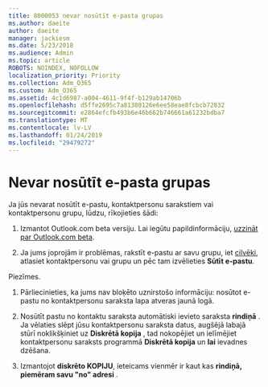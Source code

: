 ```yaml
---
title: 8000053 nevar nosūtīt e-pasta grupas
ms.author: daeite
author: daeite
manager: jackiesm
ms.date: 5/23/2018
ms.audience: Admin
ms.topic: article
ROBOTS: NOINDEX, NOFOLLOW
localization_priority: Priority
ms.collection: Adm_O365
ms.custom: Adm_O365
ms.assetid: 4c1d6987-a004-4611-9f4f-b129ab14706b
ms.openlocfilehash: d5ffe2695c7a81380126e6ee58eae8fcbcb72832
ms.sourcegitcommit: e2864efcfb493b6e46b662b746661a61232bdba7
ms.translationtype: MT
ms.contentlocale: lv-LV
ms.lasthandoff: 01/24/2019
ms.locfileid: "29479272"
---
```

# <a name="unable-to-send-group-emails"></a>Nevar nosūtīt e-pasta grupas

Ja jūs nevarat nosūtīt e-pastu, kontaktpersonu sarakstiem vai kontaktpersonu grupu, lūdzu, rīkojieties šādi:
  
1. Izmantot Outlook.com beta versiju. Lai iegūtu papildinformāciju, [uzzināt par Outlook.com beta](https://support.office.com/article/e2261c7f-d413-4084-8f22-21282f42d8cf).
    
2. Ja jums joprojām ir problēmas, rakstīt e-pastu ar savu grupu, iet [cilvēki](https://outlook.live.com/people/), atlasiet kontaktpersonu vai grupu un pēc tam izvēlieties **Sūtīt e-pastu**.
    
 Piezīmes.
  
1. Pārliecinieties, ka jums nav bloķēto uznirstošo informāciju: nosūtot e-pastu no kontaktpersonu saraksta lapa atveras jaunā logā.
    
2. Nosūtīt pastu no kontaktu saraksta automātiski ievieto saraksta **rindiņā** . Ja vēlaties slēpt jūsu kontaktpersonu saraksta datus, augšējā labajā stūrī noklikšķiniet uz **Diskrētā kopija** , tad nokopējiet un ielīmējiet kontaktpersonu saraksts programmā **Diskrētā kopija** un **lai** ievadnes dzēšana. 
    
3. Izmantojot **diskrēto KOPIJU**, ieteicams vienmēr ir kaut kas **rindiņā, piemēram savu "no" adresi** . 
    

